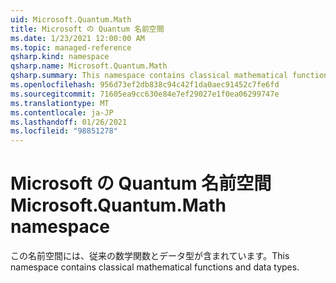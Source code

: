 ```yaml
---
uid: Microsoft.Quantum.Math
title: Microsoft の Quantum 名前空間
ms.date: 1/23/2021 12:00:00 AM
ms.topic: managed-reference
qsharp.kind: namespace
qsharp.name: Microsoft.Quantum.Math
qsharp.summary: This namespace contains classical mathematical functions and data types.
ms.openlocfilehash: 956d73ef2db838c94c42f1da0aec91452c7fe6fd
ms.sourcegitcommit: 71605ea9cc630e84e7ef29027e1f0ea06299747e
ms.translationtype: MT
ms.contentlocale: ja-JP
ms.lasthandoff: 01/26/2021
ms.locfileid: "98851278"
---
```

# <a name="microsoftquantummath-namespace"></a><span data-ttu-id="d7754-102">Microsoft の Quantum 名前空間</span><span class="sxs-lookup"><span data-stu-id="d7754-102">Microsoft.Quantum.Math namespace</span></span>

<span data-ttu-id="d7754-103">この名前空間には、従来の数学関数とデータ型が含まれています。</span><span class="sxs-lookup"><span data-stu-id="d7754-103">This namespace contains classical mathematical functions and data types.</span></span>

